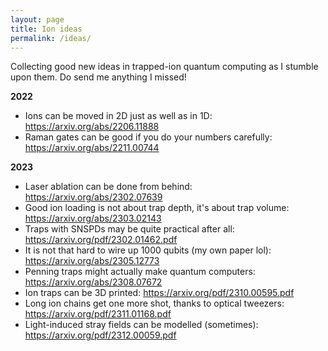 ```yaml
---
layout: page
title: Ion ideas
permalink: /ideas/
---
```


Collecting good new ideas in trapped-ion quantum computing as I stumble upon them. Do send me anything I missed!

**2022**
- Ions can be moved in 2D just as well as in 1D: https://arxiv.org/abs/2206.11888
- Raman gates can be good if you do your numbers carefully: https://arxiv.org/abs/2211.00744

**2023**
- Laser ablation can be done from behind: https://arxiv.org/abs/2302.07639
- Good ion loading is not about trap depth, it's about trap volume: https://arxiv.org/abs/2303.02143
- Traps with SNSPDs may be quite practical after all: https://arxiv.org/pdf/2302.01462.pdf
- It is not that hard to wire up 1000 qubits (my own paper lol): https://arxiv.org/abs/2305.12773
- Penning traps might actually make quantum computers: https://arxiv.org/abs/2308.07672
- Ion traps can be 3D printed: https://arxiv.org/pdf/2310.00595.pdf
- Long ion chains get one more shot, thanks to optical tweezers: https://arxiv.org/pdf/2311.01168.pdf
- Light-induced stray fields can be modelled (sometimes): https://arxiv.org/pdf/2312.00059.pdf



